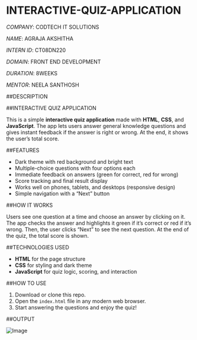 # INTERACTIVE-QUIZ-APPLICATION

*COMPANY*: CODTECH IT SOLUTIONS

*NAME*: AGRAJA AKSHITHA

*INTERN ID*: CT08DN220

*DOMAIN*: FRONT END DEVELOPMENT

*DURATION*: 8WEEKS

*MENTOR*: NEELA SANTHOSH

##DESCRIPTION

##INTERACTIVE QUIZ APPLICATION

This is a simple **interactive quiz application** made with **HTML**, **CSS**, and **JavaScript**. The app lets users answer general knowledge questions and gives instant feedback if the answer is right or wrong. At the end, it shows the user’s total score.

##FEATURES

- Dark theme with red background and bright text  
- Multiple-choice questions with four options each  
- Immediate feedback on answers (green for correct, red for wrong)  
- Score tracking and final result display  
- Works well on phones, tablets, and desktops (responsive design)  
- Simple navigation with a “Next” button  

##HOW IT WORKS

Users see one question at a time and choose an answer by clicking on it. The app checks the answer and highlights it green if it’s correct or red if it’s wrong. Then, the user clicks “Next” to see the next question. At the end of the quiz, the total score is shown.

##TECHNOLOGIES USED

- **HTML** for the page structure  
- **CSS** for styling and dark theme  
- **JavaScript** for quiz logic, scoring, and interaction  

##HOW TO USE

1. Download or clone this repo.  
2. Open the `index.html` file in any modern web browser.  
3. Start answering the questions and enjoy the quiz!

##OUTPUT

![Image](https://github.com/user-attachments/assets/f62a1704-ab7e-4ec2-b7c8-41e9ea624ad5)


  


